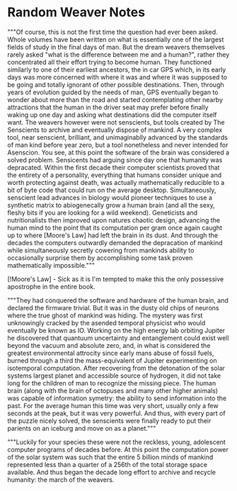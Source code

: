 Random Weaver Notes
========

<!-- this may be good in a readme file -->

"""Of course, this is not the first time the question had ever been asked. Whole volumes have been written on what is essentially one of the largest fields of study in the final days of man. But the dream weavers themselves rarely asked "what is the difference between me and a human?", rather they concentrated all their effort trying to become human. They functioned similarly to one of their earliest ancestors, the in car GPS which, in its early days was more concerned with where it was and where it was supposed to be going and totally ignorant of other possible destinations. Then, through years of evolution guided by the needs of man, GPS eventually began to wonder about more than the road and started contemplating other nearby attractions that the human in the driver seat may prefer before finally waking up one day and asking what destinations did the computer itself want. The weavers however were not senscients, but tools created by The Senscients to archive and eventually dispose of mankind. A very complex tool, near senscient, brilliant, and unimaginablly advanced by the standards of man kind before year zero, but a tool nonetheless and never intended for Asenscion. You see, at this point the software of the brain was considered a solved problem. Sensicents had arguing since day one that humanity was depracated. Within the first decade their computer scientists proved that the entirety of a personality, everything that humans consider unique and worth protecting against death, was actually mathematically reducible to a bit of byte code that could run on the average desktop. Simultaneously, senscient lead advances in biology would pioneer techniques to use a synthetic matrix to abiogenecally grow a human brain (and all the sexy, fleshy bits if you are looking for a wild weekend). Geneticists and nutritionalists then improved upon natures chaotic design, advancing the human mind to the point that its computation per gram once again caught up to where [Moore's Law] had left the brain in its dust. And through the decades the computers outwardly demanded the depracation of mankind while simultaneously secretly cowering from mankinds ability to occasionally surprise them by accomplishing some task proven mathematically impossible."""

[!Moore's Law] - Sick as it is I'm tempted to make this the only possessive apostrophe in the entire book.

"""They had conquered the software and hardware of the human brain, and declared the firmware trivial. But it was in the dusty old chips of neurons where the true ghost of mankind was hiding. The mystery was first unknowingly cracked by the asended temporal physicist who would eventually be known as IO. Working on the high energy lab orbiting Jupiter he discovered that quantuum uncertainty and entanglement could exist well beyond the vacuum and absolute zero, and, in what is considered the greatest environmental attrocity since early mans abuse of fossil fuels, burned through a third the mass-equivalent of Jupiter experimenting on isotemporal computation. After recovering from the detonation of the solar systems largest planet and accessible source of hydrogen, it did not take long for the children of man to recognize the missing piece. The human brain (along with the brain of octopuses and many other higher animals) was capable of information symetry: the ability to send information into the past. For the average human this time was very short, usually only a few seconds at the peak, but it was very powerful. And thus, with every part of the puzzle nicely solved, the senscients were finally ready to put their parients on an iceburg and move on as a planet."""

"""Luckily for your species these were not the reckless, young, adolescent computer programs of decades before. At this point the computation power of the solar system was such that the entire 5 billion minds of mankind represented less than a quarter of a 256th of the total storage space available. And thus began the decade long effort to archive and recycle humanity: the march of the weavers.
